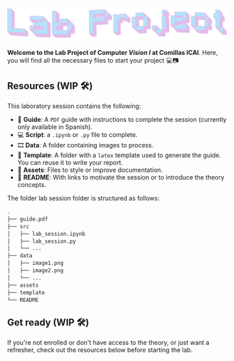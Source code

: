 <a href="https://x.com/nearcyan/status/1706914605262684394">
  <picture>
    <source media="(prefers-color-scheme: dark)" srcset="assets/lab-project-dark.png">
    <source media="(prefers-color-scheme: light)" srcset="assets/lab-project-light.png">
    <img alt="Lab Session Image" src="assets/lab-project-light.png">
  </picture>
</a>


**Welcome to the Lab Project of Computer *Vision I* at Comillas ICAI**. Here, you will find all the necessary files to start your project 💻📷


## Resources (WIP 🛠️)

This laboratory session contains the following:

- 📄 **Guide**: A ``PDF`` guide with instructions to complete the session (currently only available in Spanish).
- 💻 **Script**: a ``.ipynb`` or ``.py`` file to complete.
- 🎞️ **Data**: A folder containing images to process.
- 📝 **Template**: A folder with a ``latex`` template used to generate the guide. You can reuse it to write your report.
- 🧩 **Assets**: Files to style or improve documentation.
- 📖 **README**: With links to motivate the session or to introduce the theory concepts.

The folder lab session folder is structured as follows:

```bash
.
├── guide.pdf
├── src
│   ├── lab_session.ipynb
│   ├── lab_session.py
│   └── ...
├── data
│   ├── image1.png
│   ├── image2.png
│   └── ...
├── assets
├── template
└── README
```

## Get ready (WIP 🛠️)
If you're not enrolled or don't have access to the theory, or just want a refresher, check out the resources below before starting the lab.